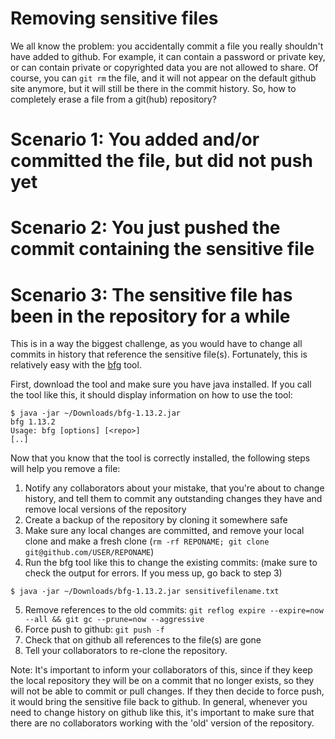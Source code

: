 # Removing sensitive files

We all know the problem: you accidentally commit a file you really shouldn't have added to github. 
For example, it can contain a password or private key, or can contain private or copyrighted data you are not allowed to share.
Of course, you can `git rm` the file, and it will not appear on the default github site anymore, 
but it will still be there in the commit history.  So, how to completely erase a file from a git(hub) repository?

# Scenario 1: You added and/or committed the file, but did not push yet

# Scenario 2: You just pushed the commit containing the sensitive file

# Scenario 3: The sensitive file has been in the repository for a while

This is in a way the biggest challenge, as you would have to change all commits in history that reference the sensitive file(s).
Fortunately, this is relatively easy with the [bfg](https://rtyley.github.io/bfg-repo-cleaner/) tool. 

First, download the tool and make sure you have java installed. If you call the tool like this, it should display information on how to use the tool:

```{sh}
$ java -jar ~/Downloads/bfg-1.13.2.jar
bfg 1.13.2
Usage: bfg [options] [<repo>]
[..]
```

Now that you know that the tool is correctly installed, the following steps will help you remove a file:

1. Notify any collaborators about your mistake, that you're about to change history, and tell them to commit any outstanding changes they have and remove local versions of the repository
2. Create a backup of the repository by cloning it somewhere safe
3. Make sure any local changes are committed, and remove your local clone and make a fresh clone (`rm -rf REPONAME; git clone git@github.com/USER/REPONAME`)
4. Run the bfg tool like this to change the existing commits: (make sure to check the output for errors. If you mess up, go back to step 3)

```{sh}
$ java -jar ~/Downloads/bfg-1.13.2.jar sensitivefilename.txt
```

5. Remove references to the old commits: `git reflog expire --expire=now --all && git gc --prune=now --aggressive`
6. Force push to github: `git push -f`
7. Check that on github all references to the file(s) are gone
8. Tell your collaborators to re-clone the repository. 

Note: It's important to inform your collaborators of this, since if they keep the local repository they will be on a commit that no longer exists, so they will not be able to commit or pull changes. If they then decide to force push, it would bring the sensitive file back to github. In general, whenever you need to change history on github like this, it's important to make sure that there are no collaborators working with the 'old' version of the repository. 
